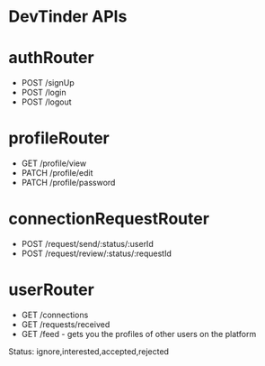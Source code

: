 # DevTinder APIs

# authRouter
- POST /signUp
- POST /login
- POST /logout

# profileRouter
- GET /profile/view
- PATCH /profile/edit
- PATCH /profile/password

# connectionRequestRouter
- POST /request/send/:status/:userId
- POST /request/review/:status/:requestId

# userRouter
- GET /connections
- GET /requests/received
- GET /feed - gets you the profiles of other users on the platform


Status: ignore,interested,accepted,rejected